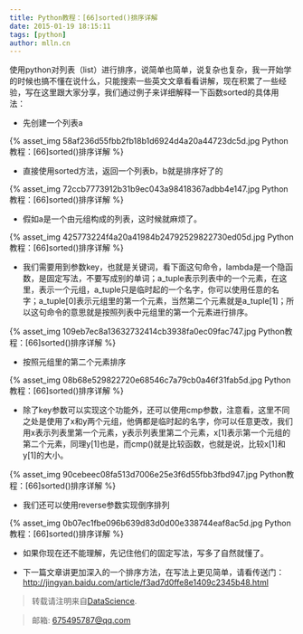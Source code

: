 ```yaml
---
title: Python教程：[66]sorted()排序详解
date: 2015-01-19 18:15:11
tags: [python]
author: mlln.cn
---
```

使用python对列表（list）进行排序，说简单也简单，说复杂也复杂，我一开始学的时候也搞不懂在说什么，只能搜索一些英文文章看看讲解，现在积累了一些经验，写在这里跟大家分享，我们通过例子来详细解释一下函数sorted的具体用法：

- 先创建一个列表a

{% asset_img 58af236d55fbb2fb18b1d6924d4a20a44723dc5d.jpg Python教程：[66]sorted()排序详解 %}

- 直接使用sorted方法，返回一个列表b，b就是排序好了的

{% asset_img 72ccb7773912b31b9ec043a98418367adbb4e147.jpg Python教程：[66]sorted()排序详解 %}

- 假如a是一个由元组构成的列表，这时候就麻烦了。

{% asset_img 425773224f4a20a41984b24792529822730ed05d.jpg Python教程：[66]sorted()排序详解 %}

- 我们需要用到参数key，也就是关键词，看下面这句命令，lambda是一个隐函数，是固定写法，不要写成别的单词；a_tuple表示列表中的一个元素，在这里，表示一个元组，a_tuple只是临时起的一个名字，你可以使用任意的名字；a_tuple[0]表示元组里的第一个元素，当然第二个元素就是a_tuple[1]；所以这句命令的意思就是按照列表中元组里的第一个元素进行排序。

{% asset_img 109eb7ec8a13632732414cb3938fa0ec09fac747.jpg Python教程：[66]sorted()排序详解 %}

- 按照元组里的第二个元素排序

{% asset_img 08b68e529822720e68546c7a79cb0a46f31fab5d.jpg Python教程：[66]sorted()排序详解 %}

- 除了key参数可以实现这个功能外，还可以使用cmp参数，注意看，这里不同之处是使用了x和y两个元组，他俩都是临时起的名字，你可以任意更改，我们用x表示列表里第一个元素，y表示列表里第二个元素，x[1]表示第一个元组的第二个元素，同理y[1]也是，而cmp()就是比较函数，也就是说，比较x[1]和y[1]的大小。

{% asset_img 90cebeec08fa513d7006e25e3f6d55fbb3fbd947.jpg Python教程：[66]sorted()排序详解 %}

- 我们还可以使用reverse参数实现倒序排列

{% asset_img 0b07ec1fbe096b639d83d0d00e338744eaf8ac5d.jpg Python教程：[66]sorted()排序详解 %}

- 如果你现在还不能理解，先记住他们的固定写法，写多了自然就懂了。

- 下一篇文章讲更加深入的一个排序方法，在写法上更见简单，请看传送门：http://jingyan.baidu.com/article/f3ad7d0ffe8e1409c2345b48.html

> 转载请注明来自[DataScience](http://mlln.cn).

> 邮箱: 675495787@qq.com 
